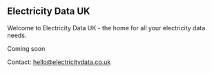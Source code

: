 ## Electricity Data UK

Welcome to Electricity Data UK - the home for all your electricity data needs.

Coming soon

Contact: hello@electricitydata.co.uk
